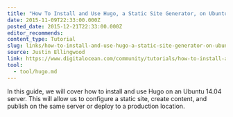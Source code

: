 ```yaml
---
title: "How To Install and Use Hugo, a Static Site Generator, on Ubuntu 14.04"
date: 2015-11-09T22:33:00.000Z
posted_date: 2015-12-21T22:33:00.000Z
editor_recommends:
content_type: Tutorial
slug: links/how-to-install-and-use-hugo-a-static-site-generator-on-ubuntu-1404
source: Justin Ellingwood
link: https://www.digitalocean.com/community/tutorials/how-to-install-and-use-hugo-a-static-site-generator-on-ubuntu-14-04/
tool:
  - tool/hugo.md
---
```

In this guide, we will cover how to install and use Hugo on an Ubuntu 14.04 server. This will allow us to configure a static site, create content, and publish on the same server or deploy to a production location.




